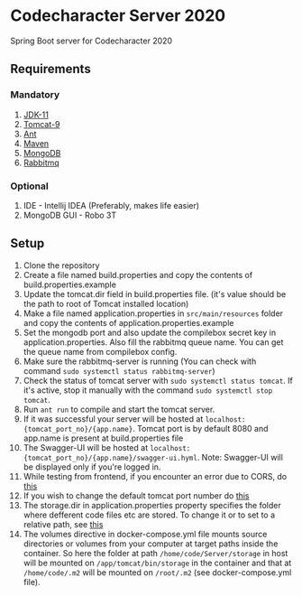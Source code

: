 # Codecharacter Server 2020

Spring Boot server for Codecharacter 2020

## Requirements

### Mandatory

1. [JDK-11](https://linuxize.com/post/install-java-on-ubuntu-18-04/)
2. [Tomcat-9](https://linuxize.com/post/how-to-install-tomcat-9-on-ubuntu-20-04/)
3. [Ant](https://medium.com/@girishkr/install-apache-ant-1-10-on-ubuntu-16-04-7e249765e1bc)
4. [Maven](https://linuxize.com/post/how-to-install-apache-maven-on-ubuntu-20-04/) 
5. [MongoDB](https://docs.mongodb.com/manual/tutorial/install-mongodb-on-ubuntu/)
6. [Rabbitmq](https://www.digitalocean.com/community/tutorials/how-to-install-and-manage-rabbitmq)

### Optional

1. IDE - Intellij IDEA (Preferably, makes life easier)
2. MongoDB GUI - Robo 3T 

## Setup

1. Clone the repository
2. Create a file named build.properties and copy the contents of build.properties.example
3. Update the tomcat.dir field in build.properties file. (it's value should be the path to root of Tomcat installed location)
4. Make a file named application.properties in `src/main/resources` folder and copy the contents of application.properties.example
5. Set the mongodb port and also update the compilebox secret key in application.properties. Also fill the rabbitmq queue name. You can get the queue name   from compilebox config.
6. Make sure the rabbitmq-server is running (You can check with command `sudo systemctl status rabbitmq-server`)
7. Check the status of tomcat server with `sudo systemctl status tomcat`. If it's active, stop it manually with the command `sudo systemctl stop tomcat`.
8. Run `ant run` to compile and start the tomcat server.
9. If it was successful your server will be hosted at `localhost:{tomcat_port_no}/{app.name}`. Tomcat port is by default 8080 and app.name is present at build.properties file
10. The Swagger-UI will be hosted at `localhost:{tomcat_port_no}/{app.name}/swagger-ui.hyml`. Note: Swagger-UI will be displayed only if you're logged in.
11. While testing from frontend, if you encounter an error due to CORS, do [this](https://alfilatov.com/posts/run-chrome-without-cors/)
12. If you wish to change the default tomcat port number do [this](https://www.ibm.com/support/pages/how-do-i-change-default-port-apache-tomcat)
13. The storage.dir in application.properties property specifies the folder where defferent code files etc are stored. To change it or to set to a relative path, see [this](https://stackoverflow.com/questions/36940458/specifying-relative-path-in-application-properties-in-spring)
14.  The volumes directive in docker-compose.yml file mounts source directories or volumes from your computer at target paths inside the container. So here the folder at path `/home/code/Server/storage` in host will be mounted on `/app/tomcat/bin/storage` in the container and that at `/home/code/.m2` will be mounted on `/root/.m2` (see docker-compose.yml file).


